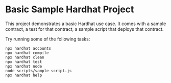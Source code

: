 # Basic Sample Hardhat Project

This project demonstrates a basic Hardhat use case. It comes with a sample contract, a test for that contract, a sample script that deploys that contract.

Try running some of the following tasks:

```shell
npx hardhat accounts
npx hardhat compile
npx hardhat clean
npx hardhat test
npx hardhat node
node scripts/sample-script.js
npx hardhat help
```
